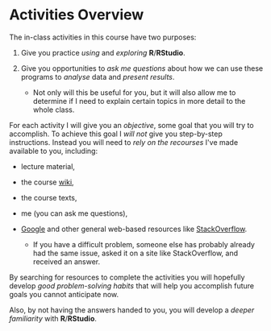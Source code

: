 # Activities Overview #

The in-class activities in this course have two purposes:

1. Give you practice *using* and *exploring* **R**/**RStudio**.

2. Give you opportunities to *ask me questions* about how we can use these programs to *analyse* data and *present results*. 

    - Not only will this be useful for you, but it will also allow me to determine if I need to explain certain topics in more detail to the whole class.

For each activity I will give you an *objective*, some goal that you will try to accomplish. To achieve this goal I *will not* give you step-by-step instructions. Instead you will need to *rely on the recourses* I've made available to you, including:

- lecture material,

- the course [wiki](https://github.com/christophergandrud/Introduction_to_Statistics_and_Data_Analysis_Yonsei/wiki),

- the course texts,

- me (you can ask me questions),

- [Google](http://google.com) and other general web-based resources like [StackOverflow](http://stackoverflow.com/questions/tagged/r). 

    - If you have a difficult problem, someone else has probably already had the same issue, asked it on a site like StackOverflow, and received an answer.

 By searching for resources to complete the activities you will hopefully develop *good problem-solving habits* that will help you accomplish future goals you cannot anticipate now.
 
 Also, by not having the answers handed to you, you will develop a *deeper familiarity* with **R**/**RStudio**.